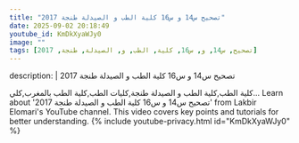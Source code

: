 ```yaml
---
title: "تصحيح س14 و س16 كلية الطب و الصيدلة طنجة 2017"
date: 2025-09-02 20:18:49 
youtube_id: KmDkXyaWJy0
image: ""
tags: [تصحيح, س14, و, س16, كلية, الطب, و, الصيدلة, طنجة, 2017]
---
```

description: |
  تصحيح س14 و س16 كلية الطب و الصيدلة طنجة 2017
  
  كلية الطب,كلية الطب و الصيدلة طنجة,كليات الطب,كلية الطب بالمغرب,كلي...
  Learn about 'تصحيح س14 و س16 كلية الطب و الصيدلة طنجة 2017' from Lakbir Elomari's YouTube channel. This video covers key points and tutorials for better understanding.
{% include youtube-privacy.html id="KmDkXyaWJy0" %}
